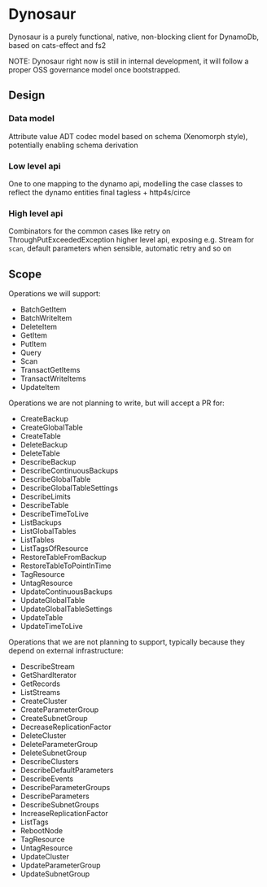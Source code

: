 # Dynosaur

Dynosaur is a purely functional, native, non-blocking client for DynamoDb, based on cats-effect and fs2

NOTE: Dynosaur right now is still in internal development, it will follow a proper OSS governance model once bootstrapped.

## Design

### Data model

Attribute value ADT
codec model based on schema (Xenomorph style), potentially enabling schema derivation

### Low level api
One to one mapping to the dynamo api, modelling the case classes to reflect the dynamo entities
final tagless + http4s/circe

### High level api
Combinators for the common cases like retry on ThroughPutExceededException
higher level api, exposing e.g. Stream for `scan`, default parameters when sensible, automatic retry and so on


## Scope
Operations we will support:
  - BatchGetItem
  - BatchWriteItem
  - DeleteItem
  - GetItem
  - PutItem
  - Query
  - Scan
  - TransactGetItems
  - TransactWriteItems
  - UpdateItem

Operations we are not planning to write, but will accept a PR for:
  - CreateBackup
  - CreateGlobalTable
  - CreateTable
  - DeleteBackup
  - DeleteTable
  - DescribeBackup
  - DescribeContinuousBackups
  - DescribeGlobalTable
  - DescribeGlobalTableSettings
  - DescribeLimits
  - DescribeTable
  - DescribeTimeToLive
  - ListBackups
  - ListGlobalTables
  - ListTables
  - ListTagsOfResource
  - RestoreTableFromBackup
  - RestoreTableToPointInTime
  - TagResource
  - UntagResource
  - UpdateContinuousBackups
  - UpdateGlobalTable
  - UpdateGlobalTableSettings
  - UpdateTable
  - UpdateTimeToLive

Operations that we are not planning to support, typically because they depend on external infrastructure:
  - DescribeStream
  - GetShardIterator
  - GetRecords
  - ListStreams
  - CreateCluster
  - CreateParameterGroup
  - CreateSubnetGroup
  - DecreaseReplicationFactor
  - DeleteCluster
  - DeleteParameterGroup
  - DeleteSubnetGroup
  - DescribeClusters
  - DescribeDefaultParameters
  - DescribeEvents
  - DescribeParameterGroups
  - DescribeParameters
  - DescribeSubnetGroups
  - IncreaseReplicationFactor
  - ListTags
  - RebootNode
  - TagResource
  - UntagResource
  - UpdateCluster
  - UpdateParameterGroup
  - UpdateSubnetGroup




